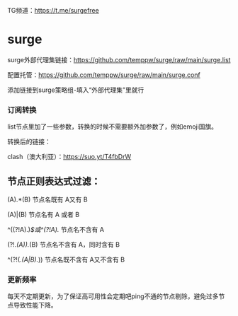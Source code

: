 TG频道：https://t.me/surgefree
# surge
surge外部代理集链接：https://github.com/temppw/surge/raw/main/surge.list

配置托管：https://github.com/temppw/surge/raw/main/surge.conf

添加链接到surge策略组-填入“外部代理集”里就行
### 订阅转换
list节点里加了一些参数，转换的时候不需要额外加参数了，例如emoji国旗。

转换后的链接：

clash（澳大利亚）：https://suo.yt/T4fbDrW

## 节点正则表达式过滤：
(A).*(B)             节点名既有 A又有 B 

(A)|(B)              节点名有 A 或者 B   

^((?!A).)*$或^(?!A).*   节点名不含有 A 

(?!.*(A)).*(B)         节点名不含有 A，同时含有 B

^(?!(.*(A|B).*))      节点名既不含有 A又不含有 B

### 更新频率
每天不定期更新，为了保证高可用性会定期吧ping不通的节点剔除，避免过多节点导致性能下降。
